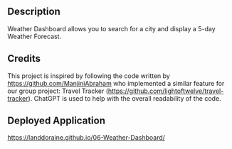 ## Description
Weather Dashboard allows you to search for a city and display a 5-day Weather Forecast.

## Credits
This project is inspired by following the code written by https://github.com/ManjiniAbraham who implemented a similar feature for our group project: Travel Tracker (https://github.com/lightoftwelve/travel-tracker).
ChatGPT is used to help with the overall readability of the code.

## Deployed Application
https://landdoraine.github.io/06-Weather-Dashboard/
